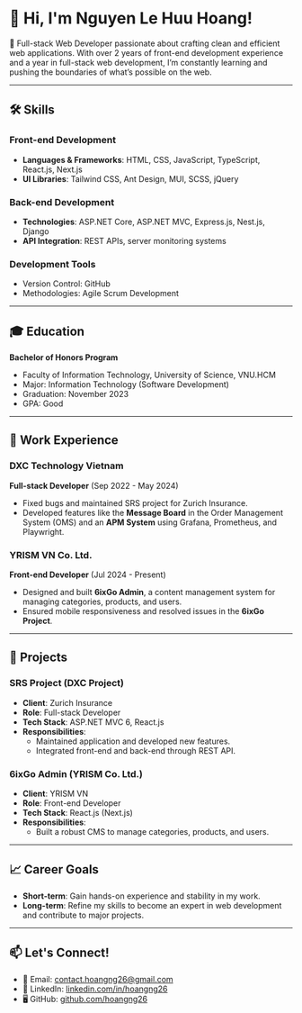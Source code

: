 # 👋 Hi, I'm Nguyen Le Huu Hoang!

🎯 Full-stack Web Developer passionate about crafting clean and efficient web applications. With over 2 years of front-end development experience and a year in full-stack web development, I’m constantly learning and pushing the boundaries of what’s possible on the web.

---

## 🛠️ Skills

### Front-end Development
- **Languages & Frameworks**: HTML, CSS, JavaScript, TypeScript, React.js, Next.js
- **UI Libraries**: Tailwind CSS, Ant Design, MUI, SCSS, jQuery

### Back-end Development
- **Technologies**: ASP.NET Core, ASP.NET MVC, Express.js, Nest.js, Django
- **API Integration**: REST APIs, server monitoring systems

### Development Tools
- Version Control: GitHub  
- Methodologies: Agile Scrum Development

---

## 🎓 Education
**Bachelor of Honors Program**  
- Faculty of Information Technology, University of Science, VNU.HCM  
- Major: Information Technology (Software Development)  
- Graduation: November 2023  
- GPA: Good  

---

## 🏢 Work Experience

### **DXC Technology Vietnam**  
**Full-stack Developer** (Sep 2022 - May 2024)  
- Fixed bugs and maintained SRS project for Zurich Insurance.  
- Developed features like the **Message Board** in the Order Management System (OMS) and an **APM System** using Grafana, Prometheus, and Playwright.  

### **YRISM VN Co. Ltd.**  
**Front-end Developer** (Jul 2024 - Present)  
- Designed and built **6ixGo Admin**, a content management system for managing categories, products, and users.  
- Ensured mobile responsiveness and resolved issues in the **6ixGo Project**.

---

## 🌟 Projects
### **SRS Project (DXC Project)**  
- **Client**: Zurich Insurance  
- **Role**: Full-stack Developer  
- **Tech Stack**: ASP.NET MVC 6, React.js  
- **Responsibilities**:  
  - Maintained application and developed new features.  
  - Integrated front-end and back-end through REST API.  

### **6ixGo Admin (YRISM Co. Ltd.)**  
- **Client**: YRISM VN  
- **Role**: Front-end Developer  
- **Tech Stack**: React.js (Next.js)  
- **Responsibilities**:  
  - Built a robust CMS to manage categories, products, and users.  

---

## 📈 Career Goals
- **Short-term**: Gain hands-on experience and stability in my work.  
- **Long-term**: Refine my skills to become an expert in web development and contribute to major projects.

---

## 📫 Let's Connect!
- 📧 Email: [contact.hoangng26@gmail.com](mailto:contact.hoangng26@gmail.com)  
- 💼 LinkedIn: [linkedin.com/in/hoangng26](https://linkedin.com/in/hoangng26/)  
- 🖥️ GitHub: [github.com/hoangng26](https://github.com/hoangng26)
